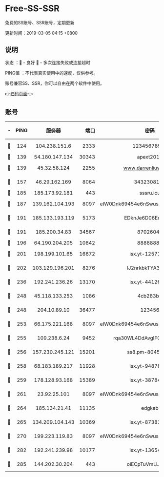 # Free-SS-SSR

免费的SS账号、SSR账号，定期更新

更新时间：2019-03-05 04:15 +0800

## 说明

状态     ：🙂 - 良好 🙁 - 多次连接失败或连接超时

PING值   ：不代表真实使用中的速度，仅供参考。

账号兼容SS、SSR，你可以自由在两个软件中使用。

👉[扫码页面](https://liesauer.github.io/free-ss-ssr.github.io/)👈

## 账号

|-|PING|服务器|端口|密码|加密方式|区域|
|:----:|:----:|:-----:|-----:|:----:|:----:|:----:|
|🙂|124|104.238.151.6|2333|12345678900|aes-256-cfb|JP|
|🙂|139|54.180.147.134|30343|apext2019|chacha20|KR|
|🙂|139|45.32.58.124|2255|www.darrenliuwei.com|aes-256-cfb|JP|
|🙂|157|46.29.162.169|8064|3432308177|aes-256-cfb|RU|
|🙂|185|185.173.92.181|443|sssru.icu|rc4-md5|RU|
|🙂|187|139.162.104.193|8097|eIW0Dnk69454e6nSwuspv9DmS201tQ0D|aes-256-cfb|JP|
|🙂|191|185.133.193.119|5173|EDknJe6D06EoWDaw|aes-256-cfb|US|
|🙂|191|185.200.34.83|34567|87026045|aes-256-cfb|US|
|🙂|196|64.190.204.205|10842|88888888|rc4-md5|US|
|🙂|201|198.199.101.65|16672|isx.yt-12571443|aes-256-cfb|US|
|🙂|202|103.129.196.201|8276|lJ2nrkbkTYA30wv0|aes-256-cfb|US|
|🙂|236|192.241.236.26|13170|isx.yt-44126456|aes-256-cfb|US|
|🙂|248|45.118.133.253|1086|4cb283b8|aes-256-cfb|SG|
|🙂|248|204.10.89.10|36477|123456|aes-256-cfb|US|
|🙂|253|66.175.221.168|8097|eIW0Dnk69454e6nSwuspv9DmS201tQ0D|aes-256-cfb|US|
|🙂|255|109.238.6.24|9452|rqa30WL4DdAvgIFG6Fs3znzTa|aes-256-cfb|FR|
|🙂|256|157.230.245.121|15201|ss8.pm-80454151|aes-256-cfb|SG|
|🙂|258|68.183.189.217|11928|isx.yt-94878692|aes-256-cfb|SG|
|🙂|259|178.128.93.168|15389|isx.yt-38784218|aes-256-cfb|SG|
|🙂|261|23.92.25.101|8097|eIW0Dnk69454e6nSwuspv9DmS201tQ0D|aes-256-cfb|US|
|🙂|264|185.134.21.41|11135|edgkeb|aes-256-cfb|GB|
|🙂|265|134.209.104.143|10369|isx.yt-87381923|aes-256-cfb|SG|
|🙂|270|199.223.119.83|8097|eIW0Dnk69454e6nSwuspv9DmS201tQ0D|aes-256-cfb|US|
|🙂|282|192.241.239.98|10177|isx.yt-13654380|aes-256-cfb|US|
|🙂|285|144.202.30.204|443|oiECpTuVmLLxk4Ts|aes-256-cfb|US|

